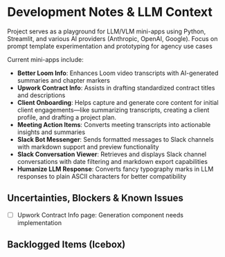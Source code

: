 # Development Notes & LLM Context

Project serves as a playground for LLM/VLM mini-apps using Python, Streamlit, and various AI providers (Anthropic, OpenAI, Google). Focus on prompt template experimentation and prototyping for agency use cases

Current mini-apps include:
- **Better Loom Info**: Enhances Loom video transcripts with AI-generated summaries and chapter markers
- **Upwork Contract Info**: Assists in drafting standardized contract titles and descriptions
- **Client Onboarding**: Helps capture and generate core content for initial client engagements—like summarizing transcripts, creating a client profile, and drafting a project plan.
- **Meeting Action Items**: Converts meeting transcripts into actionable insights and summaries
- **Slack Bot Messenger**: Sends formatted messages to Slack channels with markdown support and preview functionality
- **Slack Conversation Viewer**: Retrieves and displays Slack channel conversations with date filtering and markdown export capabilities
- **Humanize LLM Response**: Converts fancy typography marks in LLM responses to plain ASCII characters for better compatibility

## **Uncertainties, Blockers & Known Issues**

- [ ] Upwork Contract Info page: Generation component needs implementation

## **Backlogged Items (Icebox)**
